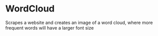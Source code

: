 # WordCloud
Scrapes a website and creates an image of a word cloud, where more frequent words will have a larger font size
